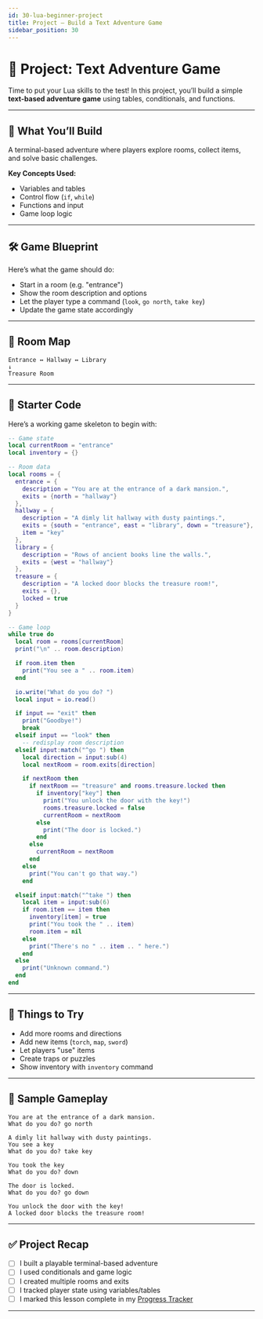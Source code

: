 ```yaml
---
id: 30-lua-beginner-project
title: Project – Build a Text Adventure Game
sidebar_position: 30
---
```


# 🧭 Project: Text Adventure Game

Time to put your Lua skills to the test! In this project, you’ll build a simple **text-based adventure game** using tables, conditionals, and functions.

---

## 🧱 What You’ll Build

A terminal-based adventure where players explore rooms, collect items, and solve basic challenges.

**Key Concepts Used:**

- Variables and tables
- Control flow (`if`, `while`)
- Functions and input
- Game loop logic

---

## 🛠️ Game Blueprint

Here’s what the game should do:

- Start in a room (e.g. "entrance")
- Show the room description and options
- Let the player type a command (`look`, `go north`, `take key`)
- Update the game state accordingly

---

## 🧩 Room Map

```
Entrance ↔ Hallway ↔ Library
↓
Treasure Room
```

---

## 🧰 Starter Code

Here’s a working game skeleton to begin with:

```lua
-- Game state
local currentRoom = "entrance"
local inventory = {}

-- Room data
local rooms = {
  entrance = {
    description = "You are at the entrance of a dark mansion.",
    exits = {north = "hallway"}
  },
  hallway = {
    description = "A dimly lit hallway with dusty paintings.",
    exits = {south = "entrance", east = "library", down = "treasure"},
    item = "key"
  },
  library = {
    description = "Rows of ancient books line the walls.",
    exits = {west = "hallway"}
  },
  treasure = {
    description = "A locked door blocks the treasure room!",
    exits = {},
    locked = true
  }
}

-- Game loop
while true do
  local room = rooms[currentRoom]
  print("\n" .. room.description)

  if room.item then
    print("You see a " .. room.item)
  end

  io.write("What do you do? ")
  local input = io.read()

  if input == "exit" then
    print("Goodbye!")
    break
  elseif input == "look" then
    -- redisplay room description
  elseif input:match("^go ") then
    local direction = input:sub(4)
    local nextRoom = room.exits[direction]

    if nextRoom then
      if nextRoom == "treasure" and rooms.treasure.locked then
        if inventory["key"] then
          print("You unlock the door with the key!")
          rooms.treasure.locked = false
          currentRoom = nextRoom
        else
          print("The door is locked.")
        end
      else
        currentRoom = nextRoom
      end
    else
      print("You can't go that way.")
    end

  elseif input:match("^take ") then
    local item = input:sub(6)
    if room.item == item then
      inventory[item] = true
      print("You took the " .. item)
      room.item = nil
    else
      print("There's no " .. item .. " here.")
    end
  else
    print("Unknown command.")
  end
end
```

---

## 🧠 Things to Try

* Add more rooms and directions
* Add new items (`torch`, `map`, `sword`)
* Let players "use" items
* Create traps or puzzles
* Show inventory with `inventory` command

---

## 🧪 Sample Gameplay

```
You are at the entrance of a dark mansion.
What do you do? go north

A dimly lit hallway with dusty paintings.
You see a key
What do you do? take key

You took the key
What do you do? down

The door is locked.
What do you do? go down

You unlock the door with the key!
A locked door blocks the treasure room!
```

---

## ✅ Project Recap

* [ ] I built a playable terminal-based adventure
* [ ] I used conditionals and game logic
* [ ] I created multiple rooms and exits
* [ ] I tracked player state using variables/tables
* [ ] I marked this lesson complete in my [Progress Tracker](./02-beginner-checklist.md)

---
